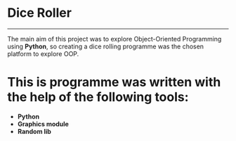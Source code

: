 # Dice Roller
----------
The main aim of this project was to explore Object-Oriented Programming using **Python**, so creating a dice rolling programme was the chosen platform to explore OOP. 

This is programme was written with the help of the following tools:
=======
* **Python**
* **Graphics module**
* **Random lib**

